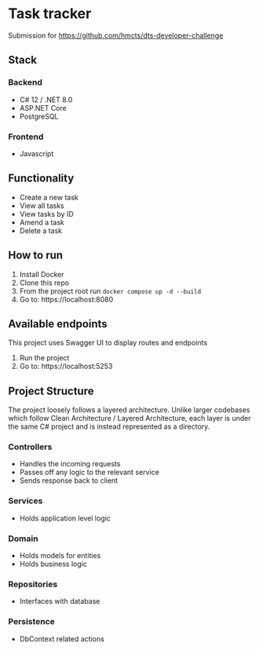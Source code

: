 # Task tracker
Submission for https://github.com/hmcts/dts-developer-challenge
## Stack
### Backend
- C# 12 / .NET 8.0
- ASP.NET Core
- PostgreSQL
### Frontend
- Javascript
## Functionality
- Create a new task
- View all tasks
- View tasks by ID
- Amend a task
- Delete a task
## How to run
1. Install Docker
2. Clone this repo
3. From the project root run `docker compose up -d --build`
4. Go to: https://localhost:8080
## Available endpoints
This project uses Swagger UI to display routes and endpoints
1. Run the project
2. Go to: https://localhost:5253
## Project Structure
The project loosely follows a layered architecture. Unlike larger codebases which follow Clean Architecture / Layered Architecture, each layer is under the same C# project and is instead represented as a directory.
### Controllers
- Handles the incoming requests
- Passes off any logic to the relevant service
- Sends response back to client
### Services
- Holds application level logic
### Domain
- Holds models for entities
- Holds business logic
### Repositories
- Interfaces with database
### Persistence 
- DbContext related actions

